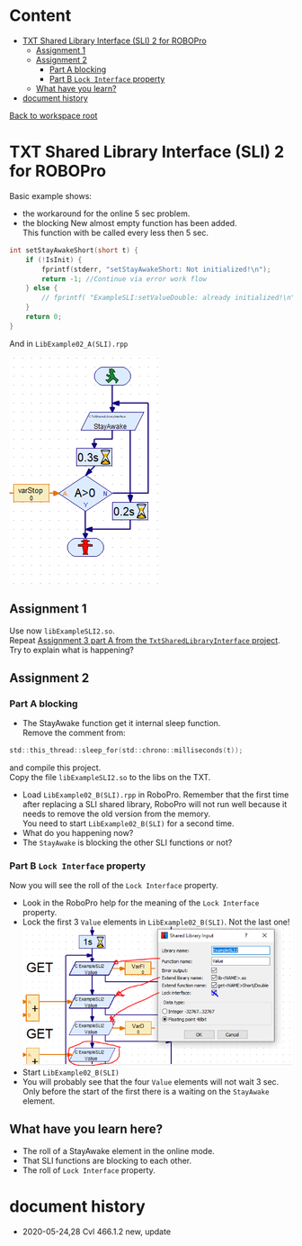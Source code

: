 # Content
<!-- TOC depthFrom:1 depthTo:6 withLinks:1 updateOnSave:1 orderedList:0 -->

- [TXT Shared Library Interface (SLI) 2 for ROBOPro](#txt-shared-library-interface-sli-2-for-robopro)
	- [Assignment 1](#assignment-1)
	- [Assignment 2](#assignment-2)
		- [Part A blocking](#part-a-blocking)
		- [Part B `Lock Interface` property](#part-b-lock-interface-property)
	- [What have you learn?](#what-have-you-learn)
- [document history](#history)

<!-- /TOC -->

[Back to workspace root](../README.md)

# TXT Shared Library Interface (SLI) 2 for ROBOPro

Basic example shows:<br/>
- the workaround for the online 5 sec problem.
- the blocking
New almost empty function has been added.<br/>
This function with be called every less then 5 sec.

``` C
int setStayAwakeShort(short t) {
	if (!IsInit) {
		fprintf(stderr, "setStayAwakeShort: Not initialized!\n");
		return -1; //Continue via error work flow
	} else {
		// fprintf( "ExampleSLI:setValueDouble: already initialized!\n");
	}
	return 0;
}
```
And in `LibExample02_A(SLI).rpp`

![](./docs/StayAwake.png)

## Assignment 1 
Use now `libExampleSLI2.so`.<br/>
Repeat [Assignment 3 part A from the `TxtSharedLibraryInterface` project](../TxtSharedLibraryInterface/READ.md).<br/>
Try to explain what is happening?

## Assignment 2
### Part A blocking
- The StayAwake function get it internal sleep function.<br/>
  Remove the comment from:
```C
std::this_thread::sleep_for(std::chrono::milliseconds(t));
```
and compile this project.<br/>
Copy the file `libExampleSLI2.so` to the libs on the TXT.

- Load `LibExample02_B(SLI).rpp` in RoboPro.
  Remember that the first time after replacing a SLI shared library, RoboPro will not run well because it needs to remove the old version from the memory.<br/>
  You need to start `LibExample02_B(SLI)` for a second time.
- What do you happening now?
- The `StayAwake` is blocking the other SLI functions or not?
 
### Part B `Lock Interface` property
Now you will see the roll of the `Lock Interface` property. 
- Look in the RoboPro help for the meaning of the `Lock Interface` property.
- Lock the first 3 `Value` elements in `LibExample02_B(SLI)`. Not the last one!
  ![](./docs/Lock.png)
- Start `LibExample02_B(SLI)`
- You will probably see that the four `Value` elements will not wait 3 sec. Only before the start of the first there is a waiting on the `StayAwake`  element.

## What have you learn here?
- The roll of a StayAwake element in the online mode.
- That SLI functions are blocking to each other.
- The roll of `Lock Interface` property.

<a id="history"></a>

# document history 
- 2020-05-24,28 Cvl 466.1.2 new, update
